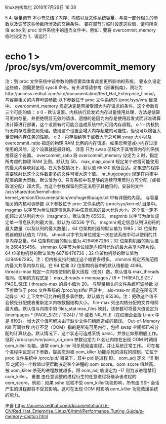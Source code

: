 linux内核优化
2016年7月29日
16:38
 
5.4. 容量调节
本小节总结了内存、内核以及文件系统容量，与每一部分相关的参数以及调节这些参数所涉及的交换条件。
要在调节时临时设定这些值，请将所需值 echo 到 proc 文件系统中的适当文件中。例如：要将 overcommit_memory 临时设定为 1，请运行：
# echo 1 > /proc/sys/vm/overcommit_memory
注：到 proc 文件系统中该参数的路径要具体看此变更所影响的系统。
要永久设定这些值，则需要使用 sysctl 命令。有关详情请参考《部署指南》，网址为http://access.redhat.com/site/documentation/Red_Hat_Enterprise_Linux/。
与容量相关的内存可调参数
以下参数位于 proc 文件系统的 /proc/sys/vm/ 目录中。
overcommit_memory
规定决定是否接受超大内存请求的条件。这个参数有三个可能的值：
o 0 - 默认设置。内核执行启发式内存过量使用处理，方法是估算可用内存量，并拒绝明显无效的请求。遗憾的是因为内存是使用启发式而非准确算法计算进行部署，这个设置有时可能会造成系统中的可用内存超载。
o 1 - 内核执行无内存过量使用处理。使用这个设置会增大内存超载的可能性，但也可以增强大量使用内存任务的性能。
o 2 - 内存拒绝等于或者大于总可用 swap 大小以及 overcommit_ratio 指定的物理 RAM 比例的内存请求。如果您希望减小内存过度使用的风险，这个设置就是最好的。
注意
只为 swap 区域大于其物理内存的系统推荐这个设置。
overcommit_ratio
将 overcommit_memory 设定为 2 时，指定所考虑的物理 RAM 比例。默认为 50。
max_map_count
规定某个进程可能使用的最大内存映射区域。在大多数情况下，默认值 65530 就很合适。如果您的程序需要映射比这个文件数更多的文件可增大这个值。
nr_hugepages
规定在内核中配置的超大页数。默认值为 0。只有系统中有足够的连续可用页时方可分配（或者取消分配）超大页。为这个参数保留的页无法用于其他目的。安装的文件 /usr/share/doc/kernel-doc-kernel_version/Documentation/vm/hugetlbpage.txt 中有详细的内容。
与容量相关的内核可调参数
以下参数位于 proc 文件系统的 /proc/sys/kernel/ 目录中。
msgmax
以字节为单位规定信息队列中任意信息的最大允许大小。这个值一定不能超过该队列的大小（msgmnb）。默认值为 65536。
msgmnb
以字节为单位规定单一信息队列的最大值。默认为 65536 字节。
msgmni
规定信息队列识别符的最大数量（以及队列的最大数量）。64 位架构机器的默认值为 1985；32 位架构机器的默认值为 1736。
shmall
以字节为单位规定一次在该系统中可以使用的共享内存总量。64 位架构机器的默认值为 4294967296；32 位架构机器的默认值为 268435456。
shmmax
以字节为单位规定内核可允许的最大共享内存片段。64 位架构机器的默认值为 68719476736；32 位架构机器的默认值为 4294967295。注：但内核支持的值比这个值要多得多。
shmmni
规定系统范围内最大共享内存片段。在 64 位和 32 位架构机器中的默认值都是 4096。
threads-max
规定一次内核使用的最大线程（任务）数。默认值与 max_threads 相同。使用的方程式是：
max_threads = mempages / (8 * THREAD_SIZE / PAGE_SIZE )
threads-max 的最小值为 20。
与容量相关的文件系统可调参数
以下参数位于 proc 文件系统的 /proc/sys/fs/ 目录中。
aio-max-nr
规定在所有活动异步 I/O 上下文中可允许的最多事件数。默认值为 65536。注：更改这个值不会预先分配或者重新定义内核数据结构大小。
file-max
列出内核分配的文件句柄最大值。默认值与内核中的 files_stat.max_files 映射，该参数可将最大值设定为 (mempages * (PAGE_SIZE / 1024)) / 10 或者 NR_FILE（在红帽企业版 Linux 中是 8192）。增大这个值可解决由于缺少文件句柄而造成的错误。
Out-of-Memory Kill 可调参数
内存不足（OOM）指的是所有可用内存，包括 swap 空间都已被分配的计算状态。默认情况下，这个状态可造成系统 panic，并停止如预期般工作。但将 /proc/sys/vm/panic_on_oom 参数设定为 0 会让内核在出现 OOM 时调用 oom_killer 功能。通常 oom_killer 可杀死偷盗进程，并让系统正常工作。
可在每个进程中设定以下参数，提高您对被 oom_killer 功能杀死的进程的控制。它位于 proc 文件系统中 /proc/pid/ 目录下，其中 pid 是进程 ID。
oom_adj
定义 -16 到 15 之间的一个数值以便帮助决定某个进程的 oom_score。oom_score 值越高，被 oom_killer 杀死的进程数就越多。将 oom_adj 值设定为 -17 则为该进程禁用 oom_killer。
重要
由任意调整的进程衍生的任意进程将继承该进程的 oom_score。例如：如果 sshd 进程不受 oom_killer功能影响，所有由 SSH 会话产生的进程都将不受其影响。这可在出现 OOM 时影响 oom_killer 功能救援系统的能力。
 
来自 <https://access.redhat.com/documentation/zh-CN/Red_Hat_Enterprise_Linux/6/html/Performance_Tuning_Guide/s-memory-captun.html> 
 
